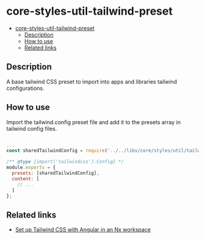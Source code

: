# core-styles-util-tailwind-preset

- [core-styles-util-tailwind-preset](#core-styles-util-tailwind-preset)
  - [Description](#description)
  - [How to use](#how-to-use)
  - [Related links](#related-links)

## Description

A base tailwind CSS preset to import into apps and libraries tailwind configurations.

## How to use

Import the tailwind.config preset file and add it to the presets array in tailwind config files.

```javascript

...
const sharedTailwindConfig = require('../../libs/core/styles/util/tailwind-preset/src/lib/tailwind.config');

/** @type {import('tailwindcss').Config} */
module.exports = {
  presets: [sharedTailwindConfig],
  content: [
    // ...
  ]
};

```

## Related links

- [Set up Tailwind CSS with Angular in an Nx workspace](https://leosvel.dev/blog/set-up-tailwind-css-with-angular-in-an-nx-workspace)
